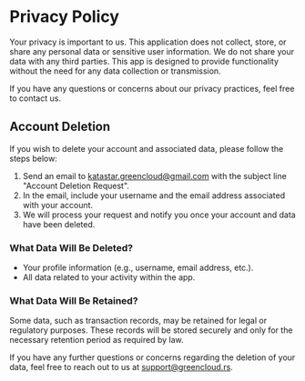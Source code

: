 <!DOCTYPE html>
<html lang="en">
<head>
    <meta charset="UTF-8">
    <meta name="viewport" content="width=device-width, initial-scale=1.0">
    <title>Privacy Policy & Account Deletion</title>
</head>
<body>
    <h1>Privacy Policy</h1>
    <p>Your privacy is important to us. This application does not collect, store, or share any personal data or sensitive user information. We do not share your data with any third parties. This app is designed to provide functionality without the need for any data collection or transmission.</p>
    <p>If you have any questions or concerns about our privacy practices, feel free to contact us.</p>
    <h2>Account Deletion</h2>
    <p>If you wish to delete your account and associated data, please follow the steps below:</p>
    <ol>
        <li>Send an email to <a href="mailto:katastar.greencloud@gmail.com">katastar.greencloud@gmail.com</a> with the subject line "Account Deletion Request".</li>
        <li>In the email, include your username and the email address associated with your account.</li>
        <li>We will process your request and notify you once your account and data have been deleted.</li>
    </ol>
    <h3>What Data Will Be Deleted?</h3>
    <ul>
        <li>Your profile information (e.g., username, email address, etc.).</li>
        <li>All data related to your activity within the app.</li>
    </ul>
    <h3>What Data Will Be Retained?</h3>
    <p>Some data, such as transaction records, may be retained for legal or regulatory purposes. These records will be stored securely and only for the necessary retention period as required by law.</p>
    <p>If you have any further questions or concerns regarding the deletion of your data, feel free to reach out to us at <a href="mailto:support@greencloud.rs">support@greencloud.rs</a>.</p>
</body>
</html>
